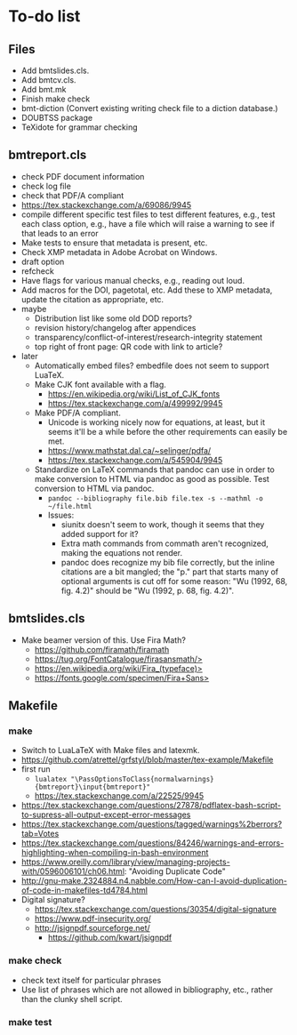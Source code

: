 # To-do list

## Files

- Add bmtslides.cls.
- Add bmtcv.cls.
- Add bmt.mk
- Finish make check
- bmt-diction (Convert existing writing check file to a diction database.)
- DOUBTSS package
- TeXidote for grammar checking

## bmtreport.cls

- check PDF document information
- check log file
- check that PDF/A compliant
- <https://tex.stackexchange.com/a/69086/9945>
- compile different specific test files to test different features, e.g., test each class option, e.g., have a file which will raise a warning to see if that leads to an error
- Make tests to ensure that metadata is present, etc.
- Check XMP metadata in Adobe Acrobat on Windows.
- draft option
- refcheck
- Have flags for various manual checks, e.g., reading out loud.
- Add macros for the DOI, pagetotal, etc. Add these to XMP metadata, update the citation as appropriate, etc.
- maybe
   - Distribution list like some old DOD reports?
   - revision history/changelog after appendices
   - transparency/conflict-of-interest/research-integrity statement
   - top right of front page: QR code with link to article?
- later
   - Automatically embed files? embedfile does not seem to support LuaTeX.
   - Make CJK font available with a flag.
      - <https://en.wikipedia.org/wiki/List_of_CJK_fonts>
      - <https://tex.stackexchange.com/a/499992/9945>
   - Make PDF/A compliant.
      - Unicode is working nicely now for equations, at least, but it seems it'll be a while before the other requirements can easily be met.
      - <https://www.mathstat.dal.ca/~selinger/pdfa/>
      - <https://tex.stackexchange.com/a/545904/9945>
   - Standardize on LaTeX commands that pandoc can use in order to make conversion to HTML via pandoc as good as possible. Test conversion to HTML via pandoc.
      - `pandoc --bibliography file.bib file.tex -s --mathml -o ~/file.html`
      - Issues:
         - siunitx doesn't seem to work, though it seems that they added support for it?
         - Extra math commands from commath aren't recognized, making the equations not render.
         - pandoc does recognize my bib file correctly, but the inline citations are a bit mangled; the "p." part that starts many of optional arguments is cut off for some reason: "Wu (1992, 68, fig. 4.2)" should be "Wu (1992, p. 68, fig. 4.2)".

## bmtslides.cls

- Make beamer version of this. Use Fira Math?
   - <https://github.com/firamath/firamath>
   - https://tug.org/FontCatalogue/firasansmath/>
   - https://en.wikipedia.org/wiki/Fira_(typeface)>
   - https://fonts.google.com/specimen/Fira+Sans>

## Makefile

### make

- Switch to LuaLaTeX with Make files and latexmk.
- <https://github.com/atrettel/grfstyl/blob/master/tex-example/Makefile>
- first run
   - `lualatex "\PassOptionsToClass{normalwarnings}{bmtreport}\input{bmtreport}"`
   - <https://tex.stackexchange.com/a/22525/9945>
- <https://tex.stackexchange.com/questions/27878/pdflatex-bash-script-to-supress-all-output-except-error-messages>
- <https://tex.stackexchange.com/questions/tagged/warnings%2berrors?tab=Votes>
- <https://tex.stackexchange.com/questions/84246/warnings-and-errors-highlighting-when-compiling-in-bash-environment>
- <https://www.oreilly.com/library/view/managing-projects-with/0596006101/ch06.html>: "Avoiding Duplicate Code"
- <http://gnu-make.2324884.n4.nabble.com/How-can-I-avoid-duplication-of-code-in-makefiles-td4784.html>
- Digital signature?
   - <https://tex.stackexchange.com/questions/30354/digital-signature>
   - <https://www.pdf-insecurity.org/>
   - <http://jsignpdf.sourceforge.net/>
      - <https://github.com/kwart/jsignpdf>

### make check

- check text itself for particular phrases
- Use list of phrases which are not allowed in bibliography, etc., rather than the clunky shell script.

### make test
